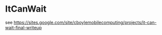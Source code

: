 ItCanWait
=========
see https://sites.google.com/site/cboylemobilecomputing/projects/it-can-wait-final-writeup
